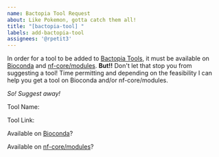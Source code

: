 ```yaml
---
name: Bactopia Tool Request
about: Like Pokemon, gotta catch them all!
title: "[bactopia-tool] "
labels: add-bactopia-tool
assignees: '@rpetit3'
---
```

In order for a tool to be added to [Bactopia Tools](https://bactopia.github.io//bactopia-tools/#available-bactopia-tools), it must be available on  [Bioconda](https://bioconda.github.io/) and [nf-core/modules](https://github.com/nf-core/modules). __But!!__ Don't let that stop you from suggesting a tool! Time permitting and depending on the feasibility I can help you get a tool on Bioconda and/or nf-core/modules.

_So! Suggest away!_


Tool Name: 

Tool Link:

Available on [Bioconda](https://bioconda.github.io/)? 

Available on [nf-core/modules](https://github.com/nf-core/modules)?

<!-- 
EXAMPLE

Tool Name: Bakta

Tool Link: https://github.com/oschwengers/bakta

Available on Bioconda? yes

Available on nf-core/modules? yes
-->


